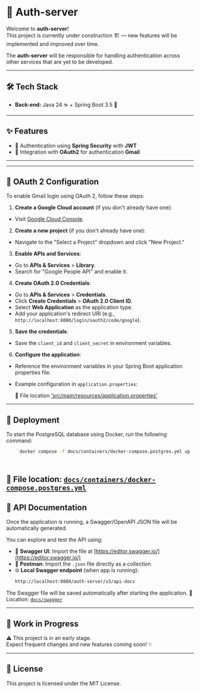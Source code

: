 # 🔐 Auth-server

Welcome to **auth-server**!  
This project is currently under construction 🏗️ — new features will be implemented and improved over time.

The **auth-server** will be responsible for handling authentication across other services that are yet to be developed.

---

## 🛠️ Tech Stack

- **Back-end:** Java 24 ☕ + Spring Boot 3.5 🌱

---

## ✨ Features

- 🔐 Authentication using **Spring Security** with **JWT**
- 📧 Integration with **OAuth2** for authentication **Gmail**
---

---

## 🔧 OAuth 2 Configuration

To enable Gmail login using OAuth 2, follow these steps:

1. **Create a Google Cloud account** (if you don't already have one):
  - Visit [Google Cloud Console](https://console.cloud.google.com/).

2. **Create a new project** (if you don't already have one):
  - Navigate to the "Select a Project" dropdown and click "New Project."

3. **Enable APIs and Services**:
  - Go to **APIs & Services** > **Library**.
  - Search for "Google People API" and enable it.

4. **Create OAuth 2.0 Credentials**:
  - Go to **APIs & Services** > **Credentials**.
  - Click **Create Credentials** > **OAuth 2.0 Client ID**.
  - Select **Web Application** as the application type.
  - Add your application's redirect URI (e.g., `http://localhost:8080/login/oauth2/code/google`).

5. **Save the credentials**:
  - Save the `client_id` and `client_secret` in environment variables.

6. **Configure the application**:
  - Reference the environment variables in your Spring Boot application properties file.

  - Example configuration in `application.properties`:

    📁  File location ['src/main/resources/application.properties'](src/main/resources/application.properties)
---

## 🚀 Deployment

To start the PostgreSQL database using Docker, run the following command:
```bash
     docker compose -f docs/containers/docker-compose.postgres.yml up -d
```
\
📁  File location: [`docs/containers/docker-compose.postgres.yml`](docs/containers/docker-compose.postgres.yml)
---


## 📘 API Documentation

Once the application is running, a Swagger/OpenAPI JSON file will be automatically generated.

You can explore and test the API using:

- 🔗 **Swagger UI**: Import the file at [https://editor.swagger.io/](https://editor.swagger.io/)
- 🧪 **Postman**: Import the `.json` file directly as a collection
- 🌐 **Local Swagger endpoint** (when app is running):
  ```bash
  http://localhost:8080/auth-server/v3/api-docs
  ```
 The Swagger file will be saved automatically after starting the application.
 📁 Location: [`docs/swagger`](docs/swagger)

---

## 🧩 Work in Progress

⚠️ This project is in an early stage.  
Expect frequent changes and new features coming soon! ✨

---

## 📄 License

This project is licensed under the MIT License.  

